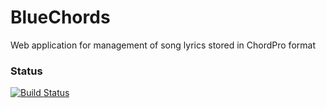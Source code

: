 # BlueChords

Web application for management of song lyrics stored in ChordPro format

### Status

[![Build Status](https://travis-ci.org/mnezerka/bluechords.svg?branch=master)](https://travis-ci.org/mnezerka/bluechords)
